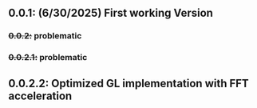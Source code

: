 ## 0.0.1: (6/30/2025) First working Version
### ~~0.0.2:~~ problematic
### ~~0.0.2.1:~~ problematic
## 0.0.2.2: Optimized GL implementation with FFT acceleration
